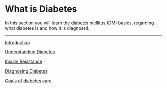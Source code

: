 # What is Diabetes

In this section you will learn the diabetes mellitus (DM) basics, regarding what diabetes is and how it is diagnosed.

<hr />

[Introduction](/what-is-diabetes/introduction)

[Understanding Diabetes](/what-is-diabetes/understanding-diabetes)

[Insulin Resistance](/what-is-diabetes/insulin-resistance)

[Diagnosing Diabetes](/what-is-diabetes/diagnosing-diabetes)

[Goals of diabetes care](/what-is-diabetes/goals-of-diabetes-care)
